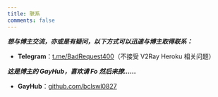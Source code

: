 ```yaml
---
title: 联系
comments: false
---
```

***想与博主交流，亦或是有疑问，以下方式可以迅速与博主取得联系：***

 - **Telegram**：[t.me/BadRequest400](https://t.me/BadRequest400)（不接受 V2Ray Heroku 相关问题）

***这是博主的 GayHub，喜欢请 Fo 然后来撩......***

 - **GayHub**：[github.com/bclswl0827](https://github.com/bclswl0827)
